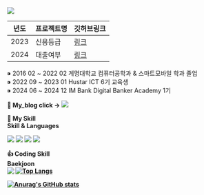 <img src="https://capsule-render.vercel.app/api?type=waving&color=auto&height=300&section=header&text=Hello%20World&fontSize=90" />

| 년도|프로젝트명| 깃허브링크 |
| -- | --- | ----|
|2023| 신용등급| [링크](www.naver.com)|
|2024| 대출여부 | [링크](www.naver.com)|

⁍ 2016 02 ~ 2022 02 계명대학교 컴퓨터공학과 & 스마트모바일 학과 졸업 <br>
⁍ 2022 09 ~ 2023 01 Hustar ICT 6기 교육생  <br>
⁍ 2024 06 ~ 2024 12 IM Bank Digital Banker Academy 1기 <br>


<b> 🛀 My_blog click -> </b> [<img src="https://img.shields.io/badge/Notion-000000?style=flat-square&logo=Notion&logoColor=white"/>](https://laser-zinc-624.notion.site/cho-Hyung-Seok-ff074d2da80a48e7a06cb057634f6b1e) 

<p>
<b>💪 My Skill </b> <br>
<b> Skill & Languages </b> <br>
</p>

<p>
<img src="https://img.shields.io/badge/Android-3DDC84?style=flat-square&logo=Android&logoColor=white"/> <img src="https://img.shields.io/badge/Python-0000ff?style=flat-square&logo=python&logoColor=white"/> <img src="https://img.shields.io/badge/LabView-ffD400?style=flat-square&logo=labview&logoColor=white"/> <img src="https://img.shields.io/badge/mysql-8977AD?style=flat-square&logo=mysql&logoColor=white"/>
</p>


<b> 👍 Coding Skill </b> <br>
<b>  Baekjoon </b> <br> 
<img align='left' src="http://mazassumnida.wtf/api/v2/generate_badge?boj=d123">
<b>
[![Top Langs](https://github-readme-stats.vercel.app/api/top-langs/?username=cho123456789&langs_count=10&layout=compact&theme=dark)](https://github.com/jogilsang/jogilsang)﻿


[![Anurag's GitHub stats](https://github-readme-stats.vercel.app/api?username=cho123456789)](https://github.com/anuraghazra/github-readme-stats)

